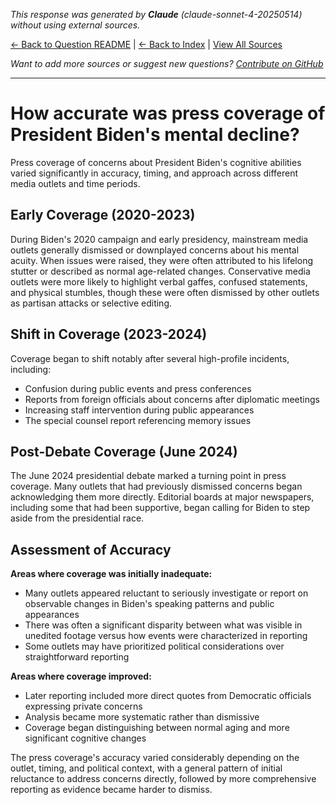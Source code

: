 <!-- 
Generated by: claude
Model: claude-sonnet-4-20250514
Prompt type: default
Generated at: 2025-06-13T09:29:17.773298
-->

*This response was generated by **Claude** (claude-sonnet-4-20250514) without using external sources.*

[← Back to Question README](README.md) | [← Back to Index](../README.md) | [View All Sources](../allsources.md)

*Want to add more sources or suggest new questions? [Contribute on GitHub](https://github.com/justinwest/SuggestedSources)*

---

# How accurate was press coverage of President Biden's mental decline?

Press coverage of concerns about President Biden's cognitive abilities varied significantly in accuracy, timing, and approach across different media outlets and time periods.

## Early Coverage (2020-2023)

During Biden's 2020 campaign and early presidency, mainstream media outlets generally dismissed or downplayed concerns about his mental acuity. When issues were raised, they were often attributed to his lifelong stutter or described as normal age-related changes. Conservative media outlets were more likely to highlight verbal gaffes, confused statements, and physical stumbles, though these were often dismissed by other outlets as partisan attacks or selective editing.

## Shift in Coverage (2023-2024)

Coverage began to shift notably after several high-profile incidents, including:
- Confusion during public events and press conferences
- Reports from foreign officials about concerns after diplomatic meetings
- Increasing staff intervention during public appearances
- The special counsel report referencing memory issues

## Post-Debate Coverage (June 2024)

The June 2024 presidential debate marked a turning point in press coverage. Many outlets that had previously dismissed concerns began acknowledging them more directly. Editorial boards at major newspapers, including some that had been supportive, began calling for Biden to step aside from the presidential race.

## Assessment of Accuracy

**Areas where coverage was initially inadequate:**
- Many outlets appeared reluctant to seriously investigate or report on observable changes in Biden's speaking patterns and public appearances
- There was often a significant disparity between what was visible in unedited footage versus how events were characterized in reporting
- Some outlets may have prioritized political considerations over straightforward reporting

**Areas where coverage improved:**
- Later reporting included more direct quotes from Democratic officials expressing private concerns
- Analysis became more systematic rather than dismissive
- Coverage began distinguishing between normal aging and more significant cognitive changes

The press coverage's accuracy varied considerably depending on the outlet, timing, and political context, with a general pattern of initial reluctance to address concerns directly, followed by more comprehensive reporting as evidence became harder to dismiss.